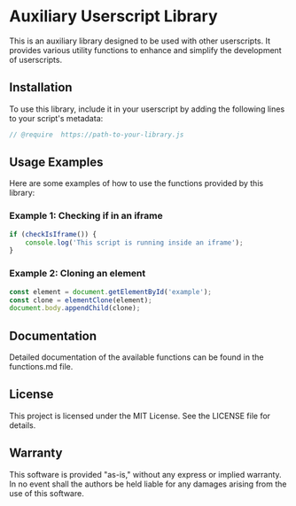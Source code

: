 # Auxiliary Userscript Library

This is an auxiliary library designed to be used with other userscripts. It provides various utility functions to enhance and simplify the development of userscripts.

## Installation

To use this library, include it in your userscript by adding the following lines to your script's metadata:

```javascript
// @require  https://path-to-your-library.js
```

## Usage Examples

Here are some examples of how to use the functions provided by this library:

### Example 1: Checking if in an iframe
```javascript
if (checkIsIframe()) {
    console.log('This script is running inside an iframe');
}
```

### Example 2: Cloning an element
```javascript
const element = document.getElementById('example');
const clone = elementClone(element);
document.body.appendChild(clone);
```

## Documentation
Detailed documentation of the available functions can be found in the functions.md file.

## License
This project is licensed under the MIT License. See the LICENSE file for details.

## Warranty
This software is provided "as-is," without any express or implied warranty. In no event shall the authors be held liable for any damages arising from the use of this software.